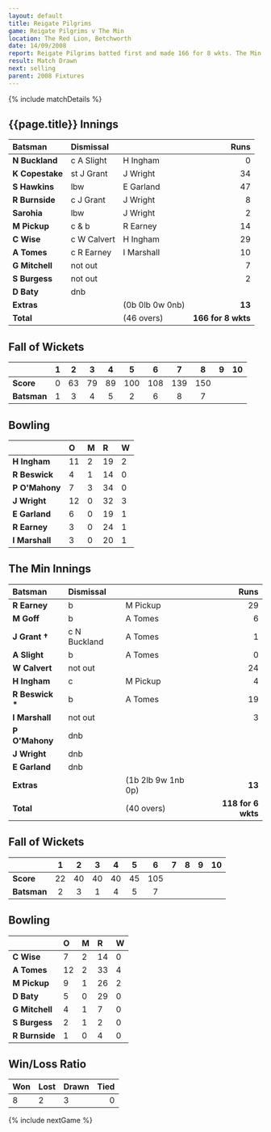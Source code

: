 ```yaml
---
layout: default
title: Reigate Pilgrims
game: Reigate Pilgrims v The Min
location: The Red Lion, Betchworth
date: 14/09/2008
report: Reigate Pilgrims batted first and made 166 for 8 wkts. The Min replied with 118 for 6 wkts
result: Match Drawn
next: selling
parent: 2008 Fixtures
---
```


{% include matchDetails %}

## {{page.title}} Innings

| Batsman | Dismissal |  | Runs |
|:---|:---|---|---:|
| **N Buckland** |  c A Slight | H Ingham | 0 |
| **K Copestake** | st J Grant | J Wright | 34 |
| **S Hawkins** | lbw | E Garland | 47 |
| **R Burnside** | c J Grant | J Wright | 8 |
| **Sarohia** | lbw | J Wright | 2 |
| **M Pickup** | c & b | R Earney | 14 |
| **C Wise** | c W Calvert | H Ingham | 29 |
| **A Tomes** | c R Earney | I Marshall | 10 |
| **G Mitchell** | not out |  | 7 |
| **S Burgess** | not out |  | 2 |
| **D Baty** | dnb |  |  |
| **Extras** | | (0b 0lb 0w 0nb) | **13** |
| **Total** | | (46 overs) | **166 for 8 wkts** |

## Fall of Wickets

| | 1 | 2 | 3 | 4 | 5 | 6 | 7 | 8 | 9 | 10 |
|---|:---:|:---:|:---:|:---:|:---:|:---:|:---:|:---:|:---:|:---:|
| **Score** | 0 | 63 | 79 | 89 | 100 | 108 | 139 | 150 |  |  |
| **Batsman** | 1 | 3 | 4 | 5 | 2 | 6 | 8 | 7 |  |  |

## Bowling

| | O | M | R | W |
|---|:---|:---|:---|:---|
| **H Ingham** | 11 | 2 | 19 | 2 |
| **R Beswick** | 4 | 1 | 14 | 0 |
| **P O'Mahony** | 7 | 3 | 34 | 0 |
| **J Wright** | 12 | 0 | 32 | 3 |
| **E Garland** | 6 | 0 | 19 | 1 |
| **R Earney** | 3 | 0 | 24 | 1 |
| **I Marshall** | 3 | 0 | 20 | 1 |

## The Min Innings

| Batsman | Dismissal |  | Runs |
|:---|:---|---|---:|
| **R Earney** | b | M Pickup | 29 |
| **M Goff** | b | A Tomes | 6 |
| **J Grant &#8224;** | c N Buckland | A Tomes | 1 |
| **A Slight** | b | A Tomes | 0 |
| **W Calvert** | not out |  | 24 |
| **H Ingham** | c | M Pickup | 4 |
| **R Beswick &#42;** | b | A Tomes | 19 |
| **I Marshall** | not out |  | 3 |
| **P O'Mahony** | dnb |  |  |
| **J Wright** | dnb |  |  |
| **E Garland** | dnb |  |  |
| **Extras** | | (1b 2lb 9w 1nb 0p) | **13** |
| **Total** | | (40 overs) | **118 for 6 wkts** |

## Fall of Wickets

| | 1 | 2 | 3 | 4 | 5 | 6 | 7 | 8 | 9 | 10 |
|---|:---:|:---:|:---:|:---:|:---:|:---:|:---:|:---:|:---:|:---:|
| **Score** | 22 | 40 | 40 | 40 | 45 | 105 |  |  |  |  |
| **Batsman** | 2 | 3 | 1 | 4 | 5 | 7 |  |  |  |  |

## Bowling

| | O | M | R | W |
|---|:---|:---|:---|:---|
| **C Wise** | 7 | 2 | 14 | 0 |
| **A Tomes** | 12 | 2 | 33 | 4 |
| **M Pickup** | 9 | 1 | 26 | 2 |
| **D Baty** | 5 | 0 | 29 | 0 |
| **G Mitchell** | 4 | 1 | 7 | 0 |
| **S Burgess** | 2 | 1 | 2 | 0 |
| **R Burnside** | 1 | 0 | 4 | 0 |

## Win/Loss Ratio

| Won | Lost | Drawn | Tied |
|:---|:---|:---|---:|
| 8 | 2 | 3 | 0 |

{% include nextGame %}